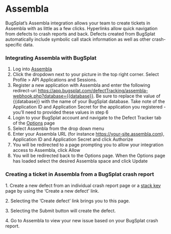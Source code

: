 # Assembla

BugSplat’s Assembla integration allows your team to create tickets in Assembla with as little as a few clicks. Hyperlinks allow quick navigation from defects to crash reports and back. Defects created from BugSplat automatically include symbolic call stack information as well as other crash-specific data.

### Integrating Assembla with BugSplat

1. Log into [Assembla](https://www.assembla.com/home)
2. Click the dropdown next to your picture in the top right corner. Select Profile > API Applications and Sessions.
3. Register a new application with Assembla and enter the following redirect-uri https://app.bugsplat.com/defectTracking/assembla-webhook.php?database={{database}}. Be sure to replace the value of {{database}} with the name of your BugSplat database. Take note of the Application ID and Application Secret for the application you registered - you’ll need to provided these values in step 6
4. Login to your BugSplat account and navigate to the Defect Tracker tab of the [Options](https://app.bugsplat.com/v2/options?tab=defect) page
5. Select Assembla from the drop down menu
6. Enter your Assembla URL (for instance https://your-site.assembla.com), Application ID and Application Secret and click Authorize
7. You will be redirected to a page prompting you to allow your integration access to Assembla, click Allow
8. You will be redirected back to the Options page. When the Options page has loaded select the desired Assembla space and click Update

### Creating a ticket in Assembla from a BugSplat crash report

1\. Create a new defect from an individual crash report page or a [stack key](../../../../education/bugsplat-terminology.md#stack-key) page by using the ‘Create a new defect’ link.

2\. Selecting the ‘Create defect’ link brings you to this page.

3\. Selecting the Submit button will create the defect.

4\. Go to Assembla to view your new issue based on your BugSplat crash report.
